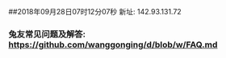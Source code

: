 ##2018年09月28日07时12分07秒 新址: 142.93.131.72
### 兔友常见问题及解答: https://github.com/wanggonging/d/blob/w/FAQ.md
